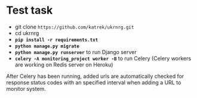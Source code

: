 # Test task

* git clone ` https://github.com/katrek/ukrnrg.git `
* cd ukrnrg
* **`pip install -r requirements.txt`**
* **`python manage.py migrate`**
* **`python manage.py runserver`** to run Django server
* **`celery -A monitoring_project worker -B`** to run Celery (Celery workers are working on Redis server on Heroku)

After Celery has been running, added urls are automatically checked for response status codes with an specified interval when adding a URL to monitor system.

